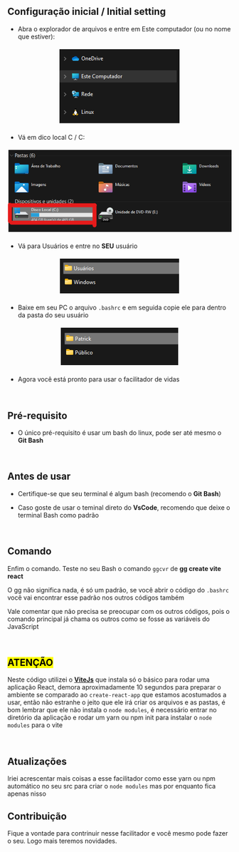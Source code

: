 ## Configuração inicial / Initial setting 

* Abra o explorador de arquivos e entre em Este computador (ou no nome que estiver): 
 <div align="center" style="margin: 20px 0 ;">
     <img src="images/estecomputador.png" alt="Este Computador" >
 </div>

* Vá em dico local C / C:

<div align="center" style="margin: 20px 0 ;">
     <img src="images/discolocal C.png" alt="Disco Local" >
 </div>

* Vá para Usuários e entre no <strong>SEU</strong> usuário

<div align="center" style="margin: 20px 0 ;">
     <img src="images/user.png" alt="Usuário" >
 </div>

* Baixe em seu PC o arquivo <code>.bashrc</code> e em seguida copie ele para dentro da pasta do seu usuário

<div align="center" style="margin: 20px 0 ;">
     <img src="images/userdentrro.png" alt="Dentro do seu usuário" >
 </div>

* Agora você está pronto para usar o facilitador de vidas 

<br>

## Pré-requisito 

* O único pré-requisito é usar um bash do linux, pode ser até mesmo o <strong>Git Bash</strong>
<br>

## Antes de usar

* Certifique-se que seu terminal é algum bash (recomendo o <strong>Git Bash</strong>)

* Caso goste de usar o teminal direto do <strong>VsCode</strong>, recomendo que deixe o terminal Bash como padrão 

<br>

## Comando

<p>Enfim o comando. Teste no seu Bash o comando <code>ggcvr</code> de <strong>gg create vite react</strong></p>
<p>O gg não significa nada, é só um padrão, se você abrir o código do <code>.bashrc</code> você vai encontrar esse padrão nos outros códigos também</p>
<p>Vale comentar que não precisa se preocupar com os outros códigos, pois o comando principal já chama os outros como se fosse as variáveis do JavaScript</p>
<br>

## <mark>ATENÇÃO<mark>

<p>Neste código utilizei o <a href="https://vitejs.dev"><strong>ViteJs</strong></a> que instala só o básico para rodar uma aplicação React, 
demora aproximadamente 10 segundos para preparar o ambiente se comparado ao <code>create-react-app</code> que estamos acostumados a usar, então não estranhe o jeito que ele
irá criar os arquivos e as pastas, é bom lembrar que ele não instala o <code>node modules</code>, é necessário entrar no diretório da aplicação e rodar um yarn ou npm init para instalar o <code>node modules</code> para o vite</p>
 
 <br>
 
 ## Atualizações
 
<p>Iriei acrescentar mais coisas a esse facilitador como esse yarn ou npm automático no seu src para criar o <code>node modules</code> mas por enquanto fica apenas nisso</p>
 
 ## Contribuição
 
 <p>Fique a vontade para contrinuir nesse facilitador e você mesmo pode fazer o seu. Logo mais teremos novidades.</p>
